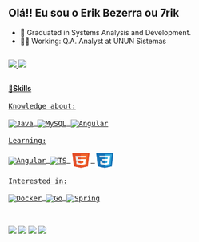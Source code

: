 ## Olá!! Eu sou o Erik Bezerra ou 7rik


- 🌱 Graduated in Systems Analysis and Development.
- 🧑‍💻 Working: Q.A. Analyst at UNUN Sistemas

##

<div align="left">
  <a href="https://github.com/7rik">
  <img height="165em" src="https://github-readme-stats.vercel.app/api?username=7rik&show_icons=true&theme=github_dark&include_all_commits=true&count_private=true"/>
  <img height="165em" src="https://github-readme-stats.vercel.app/api/top-langs/?username=7rik&layout=compact&langs_count=7&theme=github_dark"/>
</div>

##

#### 🧠Skills

   <div style="display: inline_block;">
    
  <kbd align="center">
      <kbd>Knowledge about:</kbd>
        <br />
        <br />
      <img align="center" title="Java" alt="Java" height="30" width="40" src="https://cdn.jsdelivr.net/gh/devicons/devicon/icons/java/java-plain.svg">
      <img align="center" title="MySQL" alt="MySQL" height="30" width="40" src="https://cdn.jsdelivr.net/gh/devicons/devicon/icons/mysql/mysql-original.svg" />
      <img align="center" title="Angular" alt="Angular" height="30" width="40" src="https://cdn.jsdelivr.net/gh/devicons/devicon/icons/angularjs/angularjs-plain.svg">
        <br />
        <br /> 
      </kbd>
      
   <kbd align="center">
      <kbd>Learning:</kbd>
        <br />
        <br />
  <img align="center" title="Angular" alt="Angular" height="30" width="40" src="https://cdn.jsdelivr.net/gh/devicons/devicon/icons/angularjs/angularjs-plain.svg">
  <img align="center" title="TypeScript" alt="TS" height="30" width="40" src="https://cdn.jsdelivr.net/gh/devicons/devicon/icons/typescript/typescript-original.svg">
  <img align="center" title="HTML5" alt="HTML" height="30" width="40" src="https://raw.githubusercontent.com/devicons/devicon/master/icons/html5/html5-original.svg">
  <img align="center" title="CSS3" alt="CSS" height="30" width="40" src="https://raw.githubusercontent.com/devicons/devicon/master/icons/css3/css3-original.svg">
        <br />
        <br /> 
      </kbd>
      
  <kbd align="center">
      <kbd>Interested in:</kbd>
        <br />
        <br />
  <img align="center" title="Docker" alt="Docker" height="30" width="40" src="https://cdn.jsdelivr.net/gh/devicons/devicon/icons/docker/docker-original.svg" />
  <img align="center" title="Go" alt="Go" height="30" width="40" src="https://cdn.jsdelivr.net/gh/devicons/devicon/icons/go/go-original-wordmark.svg"/>
  <img align="center" title="Spring" alt="Spring" height="30" width="40" src="https://cdn.jsdelivr.net/gh/devicons/devicon/icons/spring/spring-original.svg"/>
         <br />
        <br /> 
      </kbd>
      
</div>

##

<div>

  <a href="https://www.linkedin.com/in/erikbezerra/" target="_blank"><img src="https://img.shields.io/badge/-LinkedIn-%230077B5?style=for-the-badge&logo=linkedin&logoColor=white" target="_blank"></a> 
  <a href = "mailto:bezerra.erik2003@gmail.com"><img src="https://img.shields.io/badge/Gmail-D14836?style=for-the-badge&logo=gmail&logoColor=white" target="_blank"></a>
  <a href="https://www.instagram.com/_erikbezerra7/" target="_blank"><img src="https://img.shields.io/badge/-Instagram-%23E4405F?style=for-the-badge&logo=instagram&logoColor=white" target="_blank"></a>
  <a href="https://discord.com/users/485641759976587264" target="_blank"><img src="https://img.shields.io/badge/Discord-7289DA?style=for-the-badge&logo=discord&logoColor=white" target="_blank"></a>   
  
</div>

